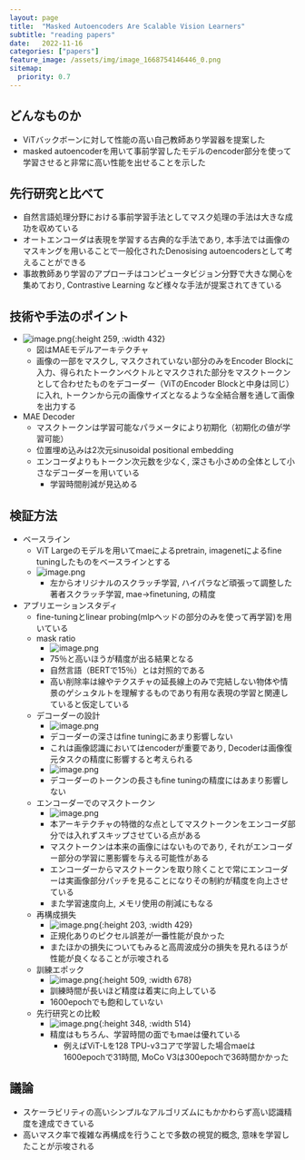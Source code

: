 ```yaml
---
layout: page
title:  "Masked Autoencoders Are Scalable Vision Learners"
subtitle: "reading papers"
date:   2022-11-16
categories: ["papers"]
feature_image: /assets/img/image_1668754146446_0.png
sitemap:
  priority: 0.7
---
```


## どんなものか  
- ViTバックボーンに対して性能の高い自己教師あり学習器を提案した
- masked autoencoderを用いて事前学習したモデルのencoder部分を使って学習させると非常に高い性能を出せることを示した
<!--more-->
## 先行研究と比べて  
- 自然言語処理分野における事前学習手法としてマスク処理の手法は大きな成功を収めている
- オートエンコーダは表現を学習する古典的な手法であり, 本手法では画像のマスキングを用いることで一般化されたDenosising autoencodersとして考えることができる
- 事故教師あり学習のアプローチはコンピュータビジョン分野で大きな関心を集めており, Contrastive Learning など様々な手法が提案されてきている

## 技術や手法のポイント  
- ![image.png](/assets/img/image_1668754146446_0.png){:height 259, :width 432}  
	- 図はMAEモデルアーキテクチャ  
	- 画像の一部をマスクし, マスクされていない部分のみをEncoder Blockに入力、得られたトークンベクトルとマスクされた部分をマスクトークンとして合わせたものをデコーダー（ViTのEncoder Blockと中身は同じ）に入れ, トークンから元の画像サイズとなるような全結合層を通して画像を出力する  
- MAE Decoder  
	- マスクトークンは学習可能なパラメータにより初期化（初期化の値が学習可能）  
	- 位置埋め込みは2次元sinusoidal positional embedding  
	- エンコーダよりもトークン次元数を少なく, 深さも小さめの全体として小さなデコーダーを用いている  
		- 学習時間削減が見込める  

## 検証方法  
- ベースライン  
	- ViT Largeのモデルを用いてmaeによるpretrain, imagenetによるfine tuningしたものをベースラインとする  
	- ![image.png](/assets/img/image_1668756503638_0.png)  
		- 左からオリジナルのスクラッチ学習, ハイパラなど頑張って調整した著者スクラッチ学習, mae->finetuning, の精度  
- アブリエーションスタディ  
	- fine-tuningとlinear probing(mlpヘッドの部分のみを使って再学習)を用いている  
	- mask ratio  
		- ![image.png](/assets/img/image_1668756745763_0.png)  
		- 75％と高いほうが精度が出る結果となる  
		- 自然言語（BERTで15％）とは対照的である  
		- 高い削除率は線やテクスチャの延長線上のみで完結しない物体や情景のゲシュタルトを理解するものであり有用な表現の学習と関連していると仮定している  
	- デコーダーの設計  
		- ![image.png](/assets/img/image_1668757071074_0.png)  
		- デコーダーの深さはfine tuningにあまり影響しない  
		- これは画像認識においてはencoderが重要であり, Decoderは画像復元タスクの精度に影響すると考えられる  
		- ![image.png](/assets/img/image_1668757100040_0.png)  
		- デコーダーのトークンの長さもfine tuningの精度にはあまり影響しない  
	- エンコーダーでのマスクトークン  
		- ![image.png](/assets/img/image_1668757586864_0.png)  
		- 本アーキテクチャの特徴的な点としてマスクトークンをエンコーダ部分では入れずスキップさせている点がある  
		- マスクトークンは本来の画像にはないものであり, それがエンコーダー部分の学習に悪影響を与える可能性がある  
		- エンコーダーからマスクトークンを取り除くことで常にエンコーダーは実画像部分パッチを見ることになりその制約が精度を向上させている  
		- また学習速度向上, メモリ使用の削減にもなる  
	- 再構成損失  
		- ![image.png](/assets/img/image_1668757956759_0.png){:height 203, :width 429}  
		- 正規化ありのピクセル誤差が一番性能が良かった
		- またほかの損失についてもみると高周波成分の損失を見れるほうが性能が良くなることが示唆される  
	- 訓練エポック  
		- ![image.png](/assets/img/image_1668765270564_0.png){:height 509, :width 678}  
		- 訓練時間が長いほど精度は着実に向上している  
		- 1600epochでも飽和していない  
	- 先行研究との比較  
		- ![image.png](/assets/img/image_1668766978437_0.png){:height 348, :width 514}  
		- 精度はもちろん、学習時間の面でもmaeは優れている  
			- 例えばViT-Lを128 TPU-v3コアで学習した場合maeは1600epochで31時間, MoCo V3は300epochで36時間かかった

## 議論  
- スケーラビリティの高いシンプルなアルゴリズムにもかかわらず高い認識精度を達成できている  
- 高いマスク率で複雑な再構成を行うことで多数の視覚的概念, 意味を学習したことが示唆される  